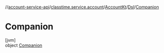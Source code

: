 //[account-service-api](../../../../../index.md)/[classtime.service.account](../../../index.md)/[AccountKt](../../index.md)/[Dsl](../index.md)/[Companion](index.md)

# Companion

[jvm]\
object [Companion](index.md)
